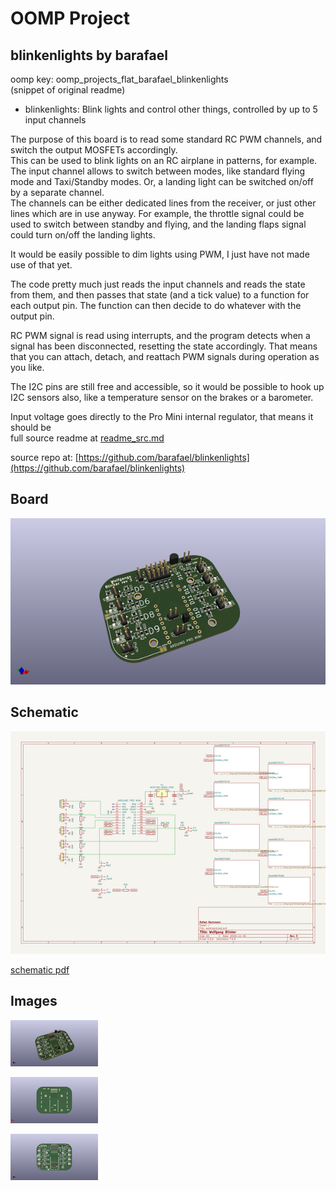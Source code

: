 # OOMP Project  
## blinkenlights  by barafael  
  
oomp key: oomp_projects_flat_barafael_blinkenlights  
(snippet of original readme)  
  
- blinkenlights: Blink lights and control other things, controlled by up to 5 input channels  
  
The purpose of this board is to read some standard RC PWM channels, and switch the output MOSFETs accordingly.  
This can be used to blink lights on an RC airplane in patterns, for example. The input channel allows to switch between modes, like standard flying mode and Taxi/Standby modes. Or, a landing light can be switched on/off by a separate channel.  
The channels can be either dedicated lines from the receiver, or just other lines which are in use anyway. For example, the throttle signal could be used to switch between standby and flying, and the landing flaps signal could turn on/off the landing lights.  
  
It would be easily possible to dim lights using PWM, I just have not made use of that yet.  
  
The code pretty much just reads the input channels and reads the state from them, and then passes that state (and a tick value) to a function for each output pin. The function can then decide to do whatever with the output pin.  
  
RC PWM signal is read using interrupts, and the program detects when a signal has been disconnected, resetting the state accordingly. That means that you can attach, detach, and reattach PWM signals during operation as you like.  
  
The I2C pins are still free and accessible, so it would be possible to hook up I2C sensors also, like a temperature sensor on the brakes or a barometer.  
  
Input voltage goes directly to the Pro Mini internal regulator, that means it should be  
  full source readme at [readme_src.md](readme_src.md)  
  
source repo at: [https://github.com/barafael/blinkenlights](https://github.com/barafael/blinkenlights)  
## Board  
  
[![working_3d.png](working_3d_600.png)](working_3d.png)  
## Schematic  
  
[![working_schematic.png](working_schematic_600.png)](working_schematic.png)  
  
[schematic pdf](working_schematic.pdf)  
## Images  
  
[![working_3d.png](working_3d_140.png)](working_3d.png)  
  
[![working_3d_back.png](working_3d_back_140.png)](working_3d_back.png)  
  
[![working_3d_front.png](working_3d_front_140.png)](working_3d_front.png)  
